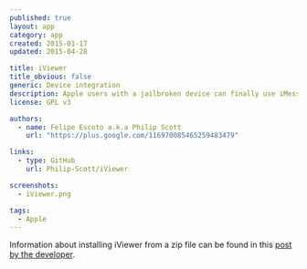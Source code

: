 ```yaml
---
published: true
layout: app
category: app
created: 2015-01-17
updated: 2015-04-28

title: iViewer
title_obvious: false
generic: Device integration
description: Apple users with a jailbroken device can finally use iMessage remotely!
license: GPL v3

authors:
  - name: Felipe Escoto a.k.a Philip Scott
    url: "https://plus.google.com/116970085465259483479"

links:
  - type: GitHub
    url: Philip-Scott/iViewer

screenshots:
  - iViewer.png

tags:
  - Apple
---
```


Information about installing iViewer from a zip file can be found in this [post by the developer](https://plus.google.com/116970085465259483479/posts/aSn5LaQSt2x).
